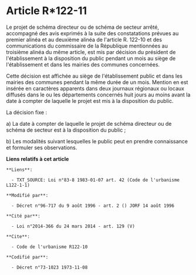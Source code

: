 # Article R*122-11

Le projet de schéma directeur ou de schéma de secteur arrêté, accompagné des avis exprimés à la suite des constatations
prévues au premier alinéa et au deuxième alinéa de l'article R. 122-10 et des communications du commissaire de la République
mentionnées au troisième alinéa du même article, est mis par décision du président de l'établissement à la disposition du
public pendant un mois au siège de l'établissement et dans les mairies des communes concernées.

Cette décision est affichée au siège de l'établissement public et dans les mairies des communes pendant la même durée de un
mois. Mention en est insérée en caractères apparents dans deux journaux régionaux ou locaux diffusés dans le ou les
départements concernés huit jours au moins avant la date à compter de laquelle le projet est mis à la disposition du public.

La décision fixe :

a) La date à compter de laquelle le projet de schéma directeur ou de schéma de secteur est à la disposition du public ;

b) Les modalités suivant lesquelles le public peut en prendre connaissance et formuler ses observations.

**Liens relatifs à cet article**

	**Liens**:

	  - TXT_SOURCE: Loi n°83-8 1983-01-07 art. 42 (Code de l'urbanisme L122-1-1)

	**Modifié par**:

	  - Décret n°96-717 du 9 août 1996 - art. 2 () JORF 14 août 1996

	**Cité par**:

	  - Loi n°2014-366 du 24 mars 2014 - art. 129 (V)

	**Cite**:

	  - Code de l'urbanisme R122-10

	**Codifié par**:

	  - Décret n°73-1023 1973-11-08
